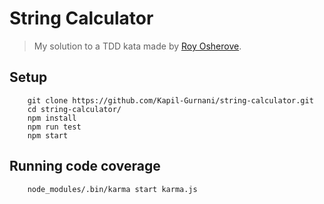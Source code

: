 String Calculator
============

> My solution to a TDD kata made by [Roy Osherove](http://osherove.com/tdd-kata-1/).

## Setup

```
    git clone https://github.com/Kapil-Gurnani/string-calculator.git
    cd string-calculator/
    npm install
    npm run test
    npm start
```

## Running code coverage

```
    node_modules/.bin/karma start karma.js
```